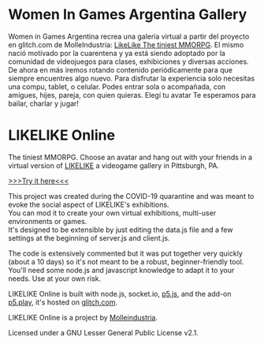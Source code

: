 # Women In Games Argentina Gallery

Women in Games Argentina  recrea una galería virtual a partir del proyecto en glitch.com de MolleIndustria: [LikeLike The tiniest MMORPG](https://likelike.glitch.me/). El mismo nació motivado por la cuarentena y ya está siendo adoptado por la comunidad de videojuegos para clases, exhibiciones y diversas acciones. 
De ahora en más iremos rotando contenido periódicamente para que siempre encuentres algo nuevo.
Para disfrutar la experiencia solo necesitas una compu, tablet, o celular. 
Podes entrar sola o acompañada, con amígues, hijes, pareja, con quien quieras. 
Elegí tu avatar 
Te esperamos para bailar, charlar y jugar! 

# LIKELIKE Online

The tiniest MMORPG. Choose an avatar and hang out with your friends in a virtual version of [LIKELIKE](http://likelike.org/shows) a videogame gallery in Pittsburgh, PA.

<a href="https://likelike.glitch.me/" target="_blank">>>>Try it here<<<</a>

This project was created during the COVID-19 quarantine and was meant to evoke the social aspect of LIKELIKE's exhibitions.  
You can mod it to create your own virtual exhibitions, multi-user environments or games.  
It's designed to be extensible by just editing the data.js file and a few settings at the beginning of server.js and client.js.  

The code is extensively commented but it was put together very quickly (about a 10 days) so it's not meant to be a robust, beginner-friendly tool. You'll need some node.js and javascript knowledge to adapt it to your needs. Use at your own risk.

LIKELIKE Online is built with node.js, socket.io, [p5.js](https://p5js.org/), and the add-on [p5.play](https://molleindustria.github.io/p5.play/), it's hosted on [glitch.com](https://glitch.com/).  

LIKELIKE Online is a project by [Molleindustria](http://molleindustria.org/).  

Licensed under a GNU Lesser General Public License v2.1.